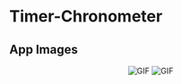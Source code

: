 # Timer-Chronometer

App Images
--------------
<p align="center">
  <img src="https://user-images.githubusercontent.com/71982171/144757444-7563722d-add1-4048-b0a8-6efa781ad0fb.png" alt="GIF" />
  <img src="https://user-images.githubusercontent.com/71982171/144757453-6d93a58a-a793-46ff-9af3-aba5e0e98313.png" alt="GIF" />
</p>
